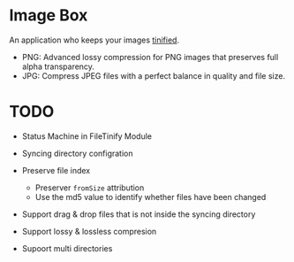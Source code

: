 # Image Box

An application who keeps your images [tinified](https://tinypng.com/).

- PNG: Advanced lossy compression for PNG images that preserves full alpha transparency.
- JPG: Compress JPEG files with a perfect balance in quality and file size.

# TODO

- Status Machine in FileTinify Module

- Syncing directory configration
- Preserve file index
    * Preserver `fromSize` attribution
    * Use the md5 value to identify whether files have been changed
- Support drag & drop files that is not inside the syncing directory
- Support lossy & lossless compresion
- Supoort multi directories